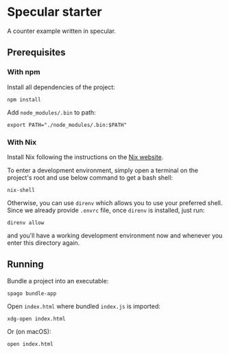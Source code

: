 # Specular starter

A counter example written in specular.

## Prerequisites

### With npm

Install all dependencies of the project:
```
npm install
```

Add `node_modules/.bin` to path:
```
export PATH="./node_modules/.bin:$PATH"
```

### With Nix

Install Nix following the instructions on the [Nix website](https://nixos.org/download.html).

To enter a development environment, simply open a terminal on the project's root and use below command to get a bash shell:
```
nix-shell
```

Otherwise, you can use `direnv` which allows you to use your preferred shell. Since we already provide `.envrc` file, once `direnv` is installed, just run:
```
direnv allow
```
and you'll have a working development environment now and whenever you enter this directory again.

## Running

Bundle a project into an executable:
```
spago bundle-app
```

Open `index.html` where bundled `index.js` is imported:
```
xdg-open index.html
```
Or (on macOS):
```
open index.html
```
